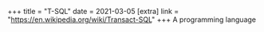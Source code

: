 +++
title = "T-SQL"
date = 2021-03-05
[extra]
link = "https://en.wikipedia.org/wiki/Transact-SQL"
+++
A programming language

